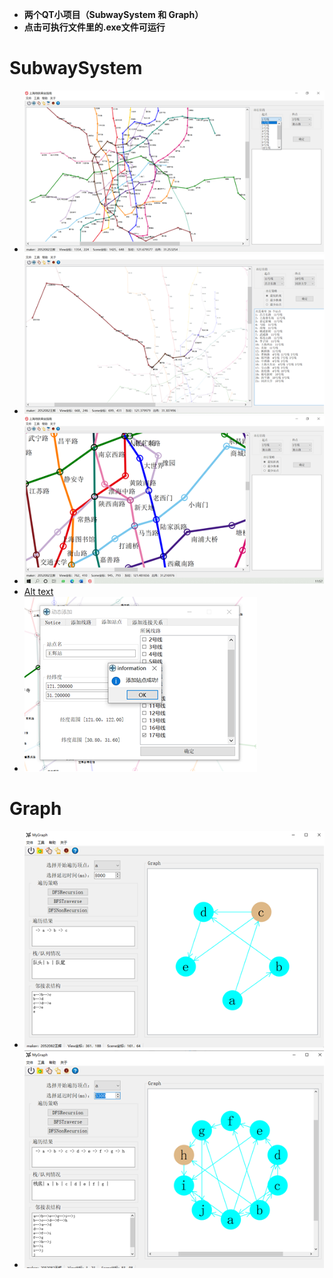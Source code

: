 - **两个QT小项目（SubwaySystem 和 Graph）**
- **点击可执行文件里的.exe文件可运行**

# SubwaySystem
- ![Alt text](photos/image.png)
- ![Alt text](photos/image-1.png)
- ![Alt text](photos/image-2.png)
- [Alt text](photos/image-3.png)
- ![Alt text](photos/image-4.png)

# Graph
- ![Alt text](photos/image-5.png)
- ![Alt text](photos/image-6.png)